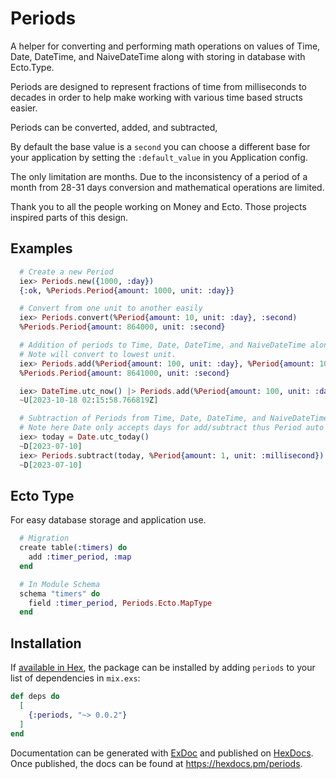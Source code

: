 # Periods
A helper for converting and performing math operations on values of Time, Date, DateTime, and NaiveDateTime along with storing in database with Ecto.Type.

Periods are designed to represent fractions of time from milliseconds to decades
in order to help make working with various time based structs easier.

Periods can be converted, added, and subtracted,

By default the base value is a `second` you can choose a different base for your
application by setting the `:default_value` in you Application config.

The only limitation are months. Due to the inconsistency of a period of a month from 28-31
days conversion and mathematical operations are limited.

Thank you to all the people working on Money and Ecto. Those projects inspired parts of this design.

## Examples
```elixir
  # Create a new Period
  iex> Periods.new({1000, :day})
  {:ok, %Periods.Period{amount: 1000, unit: :day}}

  # Convert from one unit to another easily
  iex> Periods.convert(%Period{amount: 10, unit: :day}, :second)
  %Periods.Period{amount: 864000, unit: :second}

  # Addition of periods to Time, Date, DateTime, and NaiveDateTime along with other Periods
  # Note will convert to lowest unit.
  iex> Periods.add(%Period{amount: 100, unit: :day}, %Period{amount: 1000, unit: :second})
  %Periods.Period{amount: 8641000, unit: :second}

  iex> DateTime.utc_now() |> Periods.add(%Period{amount: 100, unit: :day})
  ~U[2023-10-18 02:15:58.766819Z]

  # Subtraction of Periods from Time, Date, DateTime, and NaiveDateTime along with other Periods
  # Note here Date only accepts days for add/subtract thus Period auto converts.
  iex> today = Date.utc_today()
  ~D[2023-07-10]
  iex> Periods.subtract(today, %Period{amount: 1, unit: :millisecond})
  ~D[2023-07-10]

```
## Ecto Type
For easy database storage and application use.
```elixir
  # Migration
  create table(:timers) do
    add :timer_period, :map
  end

  # In Module Schema
  schema "timers" do
    field :timer_period, Periods.Ecto.MapType
  end
```

## Installation

If [available in Hex](https://hex.pm/docs/publish), the package can be installed
by adding `periods` to your list of dependencies in `mix.exs`:

```elixir
def deps do
  [
    {:periods, "~> 0.0.2"}
  ]
end
```

Documentation can be generated with [ExDoc](https://github.com/elixir-lang/ex_doc)
and published on [HexDocs](https://hexdocs.pm). Once published, the docs can
be found at <https://hexdocs.pm/periods>.

